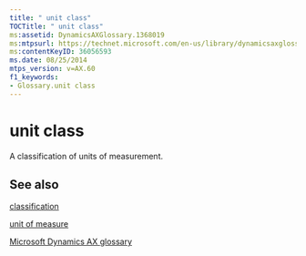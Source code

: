 ```yaml
---
title: " unit class"
TOCTitle: " unit class"
ms:assetid: DynamicsAXGlossary.1368019
ms:mtpsurl: https://technet.microsoft.com/en-us/library/dynamicsaxglossary.1368019(v=AX.60)
ms:contentKeyID: 36056593
ms.date: 08/25/2014
mtps_version: v=AX.60
f1_keywords:
- Glossary.unit class
---
```


# unit class

A classification of units of measurement.

## See also

[classification](classification.md)

[unit of measure](unit-of-measure.md)

[Microsoft Dynamics AX glossary](glossary/microsoft-dynamics-ax-glossary.md)

  


